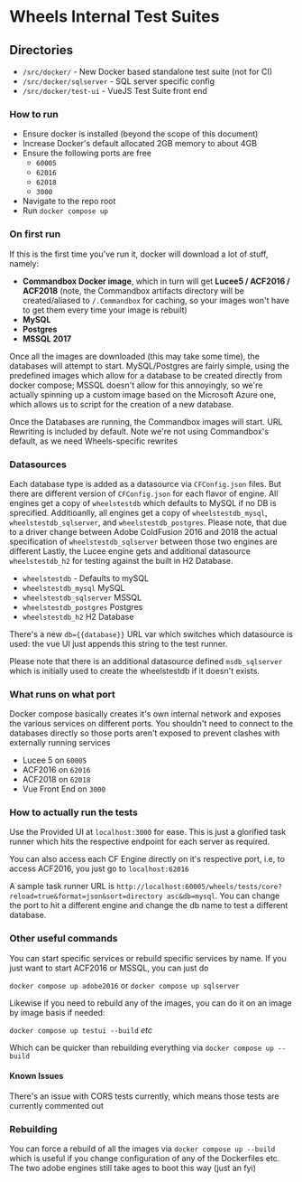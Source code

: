 # Wheels Internal Test Suites

## Directories

- `/src/docker/` - New Docker based standalone test suite (not for CI)
- `/src/docker/sqlserver` - SQL server specific config
- `/src/docker/test-ui` - VueJS Test Suite front end

### How to run

- Ensure docker is installed (beyond the scope of this document)
- Increase Docker's default allocated 2GB memory to about 4GB
- Ensure the following ports are free
  - `60005`
  - `62016`
  - `62018`
  - `3000`
- Navigate to the repo root
- Run `docker compose up`

### On first run

If this is the first time you've run it, docker will download a lot of stuff, namely:

- **Commandbox Docker image**, which in turn will get **Lucee5 / ACF2016 / ACF2018** (note, the Commandbox artifacts directory will be created/aliased to `/.Commandbox` for caching, so your images won't have to get them every time your image is rebuilt)
- **MySQL**
- **Postgres**
- **MSSQL 2017**

Once all the images are downloaded (this may take some time), the databases will attempt to start. MySQL/Postgres are fairly simple, using the predefined images which allow for a database to be created directly from docker compose; MSSQL doesn't allow for this annoyingly, so we're actually spinning up a custom image based on the Microsoft Azure one, which allows us to script for the creation of a new database.

Once the Databases are running, the Commandbox images will start. URL Rewriting is included by default. Note we're not using Commandbox's default, as we need Wheels-specific rewrites

### Datasources
Each database type is added as a datasource via `CFConfig.json` files. But there are different version of `CFConfig.json` for each flavor of engine. All engines get a copy of `wheelstestdb` which defaults to MySQL if no DB is sprecified. Additioanlly, all engines get a copy of `wheelstestdb_mysql`, `wheelstestdb_sqlserver`, and `wheelstestdb_postgres`. Please note, that due to a driver change between Adobe ColdFusion 2016 and 2018 the actual specification of `wheelstestdb_sqlserver` between those two engines are different Lastly, the Lucee engine gets and additional datasource `wheelstestdb_h2` for testing against the built in H2 Database.

- `wheelstestdb` - Defaults to mySQL
- `wheelstestdb_mysql` MySQL
- `wheelstestdb_sqlserver` MSSQL
- `wheelstestdb_postgres` Postgres
- `wheelstestdb_h2` H2 Database

There's a new `db={{database}}` URL var which switches which datasource is used: the vue UI just appends this string to the test runner.

Please note that there is an additional datasource defined `msdb_sqlserver` which is initially used to create the wheelstestdb if it doesn't exists.

### What runs on what port

Docker compose basically creates it's own internal network and exposes the various services on different ports. You shouldn't need to connect to the databases directly so those ports aren't exposed to prevent clashes with externally running services

- Lucee 5 on `60005`
- ACF2016 on `62016`
- ACF2018 on `62018`
- Vue Front End on `3000`

### How to actually run the tests

Use the Provided UI at `localhost:3000` for ease. This is just a glorified task runner which hits the respective endpoint for each server as required.

You can also access each CF Engine directly on it's respective port, i.e, to access ACF2016, you just go to `localhost:62016`

A sample task runner URL is `http://localhost:60005/wheels/tests/core?reload=true&format=json&sort=directory asc&db=mysql`. You can change the port to hit a different engine and change the db name to test a different database.

### Other useful commands

You can start specific services or rebuild specific services by name. If you just want to start ACF2016 or MSSQL, you can just do

`docker compose up adobe2016` or `docker compose up sqlserver`

Likewise if you need to rebuild any of the images, you can do it on an image by image basis if needed:

`docker compose up testui --build` *etc*

Which can be quicker than rebuilding everything via `docker compose up --build`

#### Known Issues

There's an issue with CORS tests currently, which means those tests are currently commented out

### Rebuilding

You can force a rebuild of all the images via `docker compose up --build` which is useful if you change configuration of any of the Dockerfiles etc. The two adobe engines still take ages to boot this way (just an fyi)
